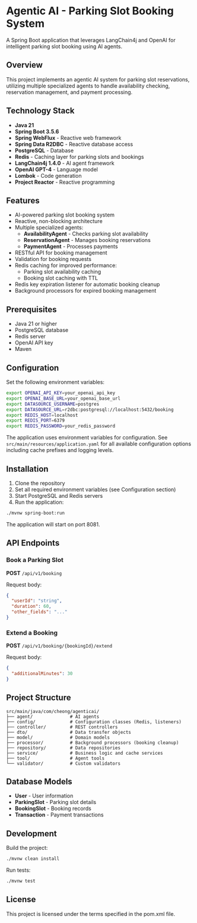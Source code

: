 # Agentic AI - Parking Slot Booking System

A Spring Boot application that leverages LangChain4j and OpenAI for intelligent parking slot booking using AI agents.

## Overview

This project implements an agentic AI system for parking slot reservations, utilizing multiple specialized agents to handle availability checking, reservation management, and payment processing.

## Technology Stack

- **Java 21**
- **Spring Boot 3.5.6**
- **Spring WebFlux** - Reactive web framework
- **Spring Data R2DBC** - Reactive database access
- **PostgreSQL** - Database
- **Redis** - Caching layer for parking slots and bookings
- **LangChain4j 1.4.0** - AI agent framework
- **OpenAI GPT-4** - Language model
- **Lombok** - Code generation
- **Project Reactor** - Reactive programming

## Features

- AI-powered parking slot booking system
- Reactive, non-blocking architecture
- Multiple specialized agents:
  - **AvailabilityAgent** - Checks parking slot availability
  - **ReservationAgent** - Manages booking reservations
  - **PaymentAgent** - Processes payments
- RESTful API for booking management
- Validation for booking requests
- Redis caching for improved performance:
  - Parking slot availability caching
  - Booking slot caching with TTL
- Redis key expiration listener for automatic booking cleanup
- Background processors for expired booking management

## Prerequisites

- Java 21 or higher
- PostgreSQL database
- Redis server
- OpenAI API key
- Maven

## Configuration

Set the following environment variables:

```bash
export OPENAI_API_KEY=your_openai_api_key
export OPENAI_BASE_URL=your_openai_base_url
export DATASOURCE_USERNAME=postgres
export DATASOURCE_URL=r2dbc:postgresql://localhost:5432/booking
export REDIS_HOST=localhost
export REDIS_PORT=6379
export REDIS_PASSWORD=your_redis_password
```

The application uses environment variables for configuration. See `src/main/resources/application.yaml` for all available configuration options including cache prefixes and logging levels.

## Installation

1. Clone the repository
2. Set all required environment variables (see Configuration section)
3. Start PostgreSQL and Redis servers
4. Run the application:

```bash
./mvnw spring-boot:run
```

The application will start on port 8081.

## API Endpoints

### Book a Parking Slot

**POST** `/api/v1/booking`

Request body:
```json
{
  "userId": "string",
  "duration": 60,
  "other_fields": "..."
}
```

### Extend a Booking

**POST** `/api/v1/booking/{bookingId}/extend`

Request body:
```json
{
  "additionalMinutes": 30
}
```

## Project Structure

```
src/main/java/com/cheong/agenticai/
├── agent/              # AI agents
├── config/             # Configuration classes (Redis, listeners)
├── controller/         # REST controllers
├── dto/                # Data transfer objects
├── model/              # Domain models
├── processor/          # Background processors (booking cleanup)
├── repository/         # Data repositories
├── service/            # Business logic and cache services
├── tool/               # Agent tools
└── validator/          # Custom validators
```

## Database Models

- **User** - User information
- **ParkingSlot** - Parking slot details
- **BookingSlot** - Booking records
- **Transaction** - Payment transactions

## Development

Build the project:
```bash
./mvnw clean install
```

Run tests:
```bash
./mvnw test
```

## License

This project is licensed under the terms specified in the pom.xml file.

